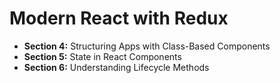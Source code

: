 # Modern React with Redux

- **Section 4:** Structuring Apps with Class-Based Components
- **Section 5:** State in React Components
- **Section 6:** Understanding Lifecycle Methods
